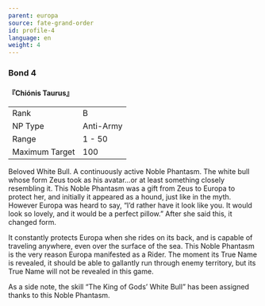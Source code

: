 ```yaml
---
parent: europa
source: fate-grand-order
id: profile-4
language: en
weight: 4
---
```


### Bond 4

#### 『Chiónis Taurus』

<table>
  <tr><td>Rank</td><td>B</td></tr>
  <tr><td>NP Type</td><td>Anti-Army</td></tr>
  <tr><td>Range</td><td>1 - 50</td></tr>
  <tr><td>Maximum Target</td><td>100</td></tr>
</table>

Beloved White Bull.
A continuously active Noble Phantasm. The white bull whose form Zeus took as his avatar…or at least something closely resembling it. This Noble Phantasm was a gift from Zeus to Europa to protect her, and initially it appeared as a hound, just like in the myth. However Europa was heard to say, “I’d rather have it look like you. It would look so lovely, and it would be a perfect pillow.” After she said this, it changed form.

It constantly protects Europa when she rides on its back, and is capable of traveling anywhere, even over the surface of the sea. This Noble Phantasm is the very reason Europa manifested as a Rider. The moment its True Name is revealed, it should be able to gallantly run through enemy territory, but its True Name will not be revealed in this game.

As a side note, the skill “The King of Gods’ White Bull” has been assigned thanks to this Noble Phantasm.
